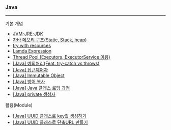 ### Java

---

기본 개념
* [JVM-JRE-JDK](https://www.notion.so/JVM-JRE-JDK-a10f62fadc2645fc86c35448a101af1e)
* [자바 메모리 구조(Static, Stack, heap)](https://www.notion.so/JAVA-Static-Stack-heap-b964277b8ac14653af68ef623466cbca)
* [try with resources](https://www.notion.so/Java-try-with-resources-e76ff050d0834b4a84e7484be7e38d36)
* [Lamda Expression](https://www.notion.so/Java-Lamda-Expression-d6a746de8b7e46878b727402b7c6ead5)
* [Thread Pool (Executors, ExecutorService 이용)](https://www.notion.so/Java-Thread-Pool-Executors-ExecutorService-c2796443098946dc86da9b4aff6caa79)
* [[Java] 예외처리(Feat. try-catch vs throws)](https://www.notion.so/Java-Feat-try-catch-vs-throws-af0a5d7720dd41f881dcce4fb971c7d7)
* [[Java] 접근제어자](https://www.notion.so/Java-a0cff416974f4f95b17aae01233d07b7)
* [[Java] Immutable Object](https://www.notion.so/Java-Immutable-Object-9ae3e4fec8324c77abaffafcada8f295)
* [[Java] 방어 복사](https://www.notion.so/Java-b6449a4bb6a44070bf96dbdf1f72c1bb)
* [[Java] Java 클래스 로딩 과정](https://www.notion.so/Java-Java-b434010a0682425ab77ce7eebd217a55)
* [[Java] private 생성자](https://www.notion.so/Java-private-9145802e32c84114b2ae87f51bf8e923)

활용(Module)   
* [[Java] UUID 클래스로 key값 생성하기](https://www.notion.so/Java-UUID-key-db59b8894015448d83d433b9bc8c0505)
* [[Java] UUID 클래스로 단축URL 만들기](https://www.notion.so/JAVA-UUID-URL-da5ec209b6694ae6b4559a2fbb5861a7)

